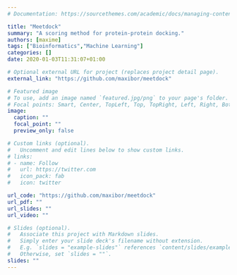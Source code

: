 ```yaml
---
# Documentation: https://sourcethemes.com/academic/docs/managing-content/

title: "Meetdock"
summary: "A scoring method for protein-protein docking."
authors: [maxime]
tags: ["Bioinformatics","Machine Learning"]
categories: []
date: 2020-01-03T11:31:07+01:00

# Optional external URL for project (replaces project detail page).
external_link: "https://github.com/maxibor/meetdock"

# Featured image
# To use, add an image named `featured.jpg/png` to your page's folder.
# Focal points: Smart, Center, TopLeft, Top, TopRight, Left, Right, BottomLeft, Bottom, BottomRight.
image:
  caption: ""
  focal_point: ""
  preview_only: false

# Custom links (optional).
#   Uncomment and edit lines below to show custom links.
# links:
# - name: Follow
#   url: https://twitter.com
#   icon_pack: fab
#   icon: twitter

url_code: "https://github.com/maxibor/meetdock"
url_pdf: ""
url_slides: ""
url_video: ""

# Slides (optional).
#   Associate this project with Markdown slides.
#   Simply enter your slide deck's filename without extension.
#   E.g. `slides = "example-slides"` references `content/slides/example-slides.md`.
#   Otherwise, set `slides = ""`.
slides: ""
---
```

